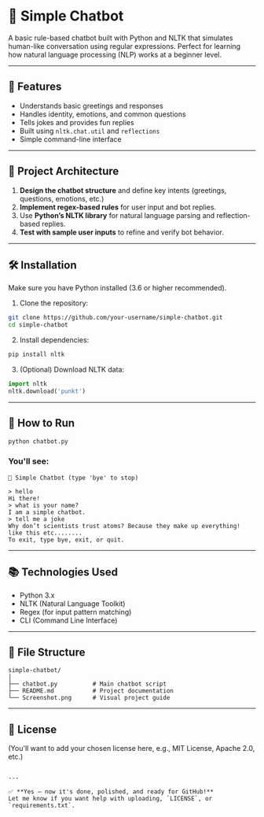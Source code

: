 # 🤖 Simple Chatbot

A basic rule-based chatbot built with Python and NLTK that simulates human-like conversation using regular expressions. Perfect for learning how natural language processing (NLP) works at a beginner level.

---

## 📌 Features

- Understands basic greetings and responses
- Handles identity, emotions, and common questions
- Tells jokes and provides fun replies
- Built using `nltk.chat.util` and `reflections`
- Simple command-line interface

---

## 🧠 Project Architecture

1. **Design the chatbot structure** and define key intents (greetings, questions, emotions, etc.)
2. **Implement regex-based rules** for user input and bot replies.
3. Use **Python’s NLTK library** for natural language parsing and reflection-based replies.
4. **Test with sample user inputs** to refine and verify bot behavior.

---

## 🛠️ Installation

Make sure you have Python installed (3.6 or higher recommended).

1. Clone the repository:

```bash
git clone https://github.com/your-username/simple-chatbot.git
cd simple-chatbot
```

2. Install dependencies:

```bash
pip install nltk
```

3. (Optional) Download NLTK data:

```python
import nltk
nltk.download('punkt')
```

---

## 🚀 How to Run

```bash
python chatbot.py
```

### You'll see:

```
🤖 Simple Chatbot (type 'bye' to stop)

> hello
Hi there!
> what is your name?
I am a simple chatbot.
> tell me a joke
Why don’t scientists trust atoms? Because they make up everything!
like this etc........
To exit, type bye, exit, or quit.
```

---

## 📚 Technologies Used

* Python 3.x
* NLTK (Natural Language Toolkit)
* Regex (for input pattern matching)
* CLI (Command Line Interface)

---

## 📂 File Structure

```
simple-chatbot/
│
├── chatbot.py          # Main chatbot script
├── README.md           # Project documentation
└── Screenshot.png      # Visual project guide
```

---

## 📄 License

(You'll want to add your chosen license here, e.g., MIT License, Apache 2.0, etc.)
```

---

✅ **Yes — now it's done, polished, and ready for GitHub!**  
Let me know if you want help with uploading, `LICENSE`, or `requirements.txt`.
